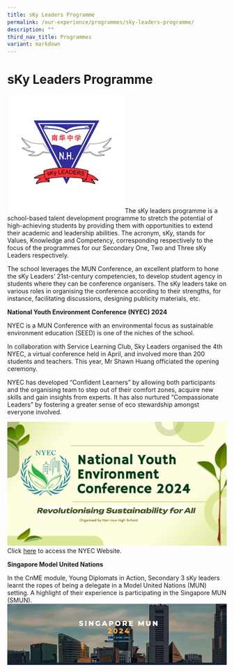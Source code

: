 ```yaml
---
title: sKy Leaders Programme
permalink: /our-experience/programmes/sky-leaders-programme/
description: ""
third_nav_title: Programmes
variant: markdown
---
```

# sKy Leaders Programme
![](/images/sky%20leaders%201.jpg)The sKy leaders programme is a school-based talent development programme to stretch the potential of high-achieving students by providing them with opportunities to extend their academic and leadership abilities. The acronym, sKy, stands for Values, Knowledge and Competency, corresponding respectively to the focus of the programmes for our Secondary One, Two and Three sKy Leaders respectively. 

The school leverages the MUN Conference, an excellent platform to hone the sKy Leaders’ 21st-century competencies, to develop student agency in students where they can be conference organisers. The sKy leaders take on various roles in organising the conference according to their strengths, for instance, facilitating discussions, designing publicity materials, etc.

**National Youth Environment Conference (NYEC) 2024**

NYEC is a MUN Conference with an environmental focus as sustainable environment education (SEED) is one of the niches of the school.

In collaboration with Service Learning Club, Sky Leaders organised the 4th NYEC, a virtual conference held  in April, and involved more than 200 students and teachers. This year, Mr Shawn Huang officiated the opening ceremony.

NYEC has developed “Confident Learners” by allowing both participants and the organising team to step out of their comfort zones, acquire new skills and gain insights from experts. It has also nurtured “Compassionate Leaders” by fostering a greater sense of eco stewardship amongst everyone involved.


![](/images/Our%20Experience/SKY%20Leaders/NYEC2024.jpg)
Click [here](http://nyec.epizy.com/?i=3) to access the NYEC Website.

**Singapore Model United Nations**

In the CnME module, Young Diplomats in Action, Secondary 3 sKy leaders learnt the ropes of being a delegate in a Model United Nations (MUN) setting. A highlight of their experience is participating in the Singapore MUN (SMUN). 
![Singapore MUN 2024](/images/Our%20Experience/SKY%20Leaders/MUN2024.jpg)